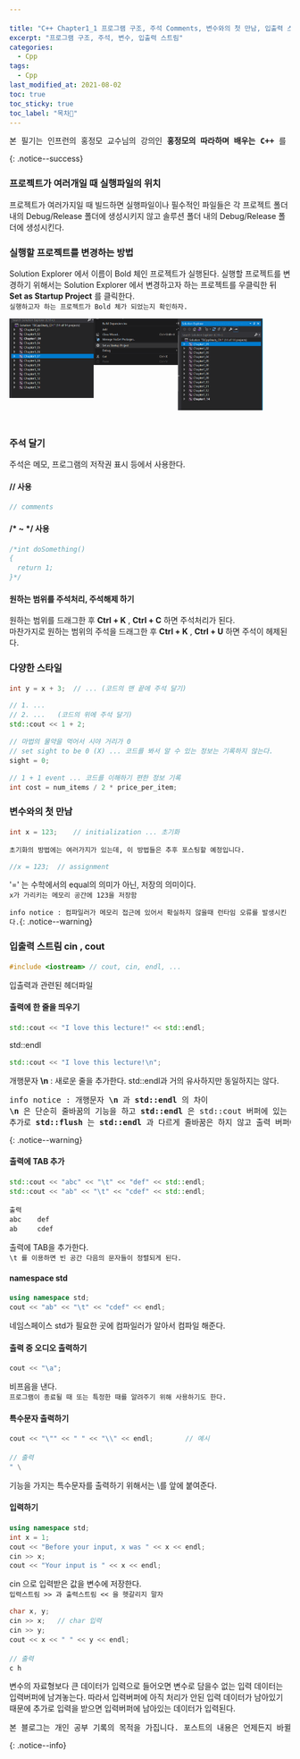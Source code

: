 ```yaml
---

title: "C++ Chapter1_1 프로그램 구조, 주석 Comments, 변수와의 첫 만남, 입출력 스트림과의 첫 만남 cin cout"
excerpt: "프로그램 구조, 주석, 변수, 입출력 스트림"
categories:
  - Cpp
tags:
  - Cpp
last_modified_at: 2021-08-02
toc: true
toc_sticky: true
toc_label: "목차👀"
---
```


<pre>본 필기는 인프런의 홍정모 교수님의 강의인 <b>홍정모의 따라하며 배우는 C++</b> 를 듣고 작성합니다.</pre>{: .notice--success}

### 프로젝트가 여러개일 때 실행파일의 위치
프로젝트가 여러가지일 때 빌드하면 실행파일이나 필수적인 파일들은 각 프로젝트 폴더 내의 Debug/Release 폴더에 생성시키지 않고 솔루션 폴더 내의 Debug/Release 폴더에 생성시킨다.


### 실행할 프로젝트를 변경하는 방법
Solution Explorer 에서 이름이 Bold 체인 프로젝트가 실행된다. 실행할 프로젝트를 변경하기 위해서는 Solution Explorer 에서 변경하고자 하는 프로젝트를 우클릭한 뒤 **Set as Startup Project** 를 클릭한다.    
`실행하고자 하는 프로젝트가 Bold 체가 되었는지 확인하자.`    

<img align="left" width="30%" height="30%" src="https://github.com/hayoonleeMe/hayoonleeMe.github.io/blob/main/assets/images/Blog%20images/Ch1_01/Ch1_1%20cap2.PNG?raw=true"> <img align="left" width="30%" height="30%" src="https://github.com/hayoonleeMe/hayoonleeMe.github.io/blob/main/assets/images/Blog%20images/Ch1_01/Ch1_1%20cap3.PNG?raw=true"> <img align="left" width="30%" height="30%" src="https://github.com/hayoonleeMe/hayoonleeMe.github.io/blob/main/assets/images/Blog%20images/Ch1_01/Ch1_1%20cap1.PNG?raw=true">

<br><br><br><br><br><br><br><br><br><br><br>

### 주석 달기
주석은 메모, 프로그램의 저작권 표시 등에서 사용한다.


#### // 사용
```cpp
// comments
```


#### /* ~ */ 사용
``` cpp
/*int doSomething()
{
  return 1;
}*/
```


#### 원하는 범위를 주석처리, 주석해제 하기
원하는 범위를 드래그한 후 **Ctrl + K** , **Ctrl + C** 하면 주석처리가 된다.    
마찬가지로 원하는 범위의 주석을 드래그한 후 **Ctrl + K** , **Ctrl + U** 하면 주석이 헤제된다.


### 다양한 스타일
```cpp 
int y = x + 3;	// ... (코드의 맨 끝에 주석 달기)
``` 


```cpp
// 1. ...
// 2. ...	(코드의 위에 주석 달기)
std::cout << 1 + 2;
```
    

```cpp
// 마법의 물약을 먹어서 시야 거리가 0
// set sight to be 0 (X) ... 코드를 봐서 알 수 있는 정보는 기록하지 않는다. 
sight = 0;
```


```cpp
// 1 + 1 event ... 코드를 이해하기 편한 정보 기록
int cost = num_items / 2 * price_per_item;
```   


### 변수와의 첫 만남
```cpp
int x = 123;	// initialization ... 초기화
```
`초기화의 방법에는 여러가지가 있는데, 이 방법들은 추후 포스팅할 예정입니다.`    
```cpp
//x = 123;	// assignment
```
'=' 는 수학에서의 equal의 의미가 아닌, 저장의 의미이다.    
`x가 가리키는 메모리 공간에 123을 저장함`

`info notice : 컴파일러가 메모리 접근에 있어서 확실하지 않을때 런타임 오류를 발생시킨다.`{: .notice--warning}

### 입출력 스트림 cin , cout
```cpp
#include <iostream>	// cout, cin, endl, ...
```
입출력과 관련된 헤더파일

#### 출력에 한 줄을 띄우기
```cpp
std::cout << "I love this lecture!" << std::endl;
```
std::endl
```cpp
std::cout << "I love this lecture!\n";
```
개행문자 **\n** : 새로운 줄을 추가한다. std::endl과 거의 유사하지만 동일하지는 않다.

<pre>info notice : 개행문자 <b>\n</b> 과 <b>std::endl</b> 의 차이
<b>\n</b> 은 단순히 줄바꿈의 기능을 하고 <b>std::endl</b> 은 std::cout 버퍼에 있는 모든 데이터를 출력하고 줄을 바꾸는 기능을 가진다.
추가로 <b>std::flush</b> 는 <b>std::endl</b> 과 다르게 줄바꿈은 하지 않고 출력 버퍼에 있는 모든 데이터를 출력하는 기능을 가진다.</pre>{: .notice--warning}

#### 출력에 TAB 추가
```cpp
std::cout << "abc" << "\t" << "def" << std::endl;
std::cout << "ab" << "\t" << "cdef" << std::endl;

출력
abc    def
ab     cdef
```
출력에 TAB을 추가한다.    
`\t 를 이용하면 빈 공간 다음의 문자들이 정렬되게 된다.`

#### namespace std
```cpp
using namespace std;
cout << "ab" << "\t" << "cdef" << endl;
```
네임스페이스 std가 필요한 곳에 컴파일러가 알아서 컴파일 해준다.

#### 출력 중 오디오 출력하기
```cpp
cout << "\a";
```
비프음을 낸다.    
`프로그램이 종료될 때 또는 특정한 때를 알려주기 위해 사용하기도 한다.`

#### 특수문자 출력하기
```cpp
cout << "\"" << " " << "\\" << endl;		// 예시

// 출력
" \
```
기능을 가지는 특수문자를 출력하기 위해서는 \를 앞에 붙여준다.

#### 입력하기
```cpp
using namespace std;
int x = 1;
cout << "Before your input, x was " << x << endl;
cin >> x;
cout << "Your input is " << x << endl;
```
cin 으로 입력받은 값을 변수에 저장한다.    
`입력스트림 >> 과 출력스트림 << 을 헷갈리지 말자`

```cpp
char x, y;
cin >> x;   // char 입력
cin >> y; 
cout << x << " " << y << endl;

// 출력
c h
```
변수의 자료형보다 큰 데이터가 입력으로 들어오면 변수로 담을수 없는 입력 데이터는 입력버퍼에 남겨놓는다.
따라서 입력버퍼에 아직 처리가 안된 입력 데이터가 남아있기 때문에 추가로 입력을 받으면 입력버퍼에 남아있는 데이터가 입력된다. 



<pre>본 블로그는 개인 공부 기록의 목적을 가집니다. 포스트의 내용은 언제든지 바뀔 수 있습니다.</pre>{: .notice--info}
